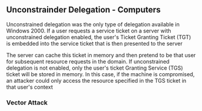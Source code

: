 ## Unconstrainder Delegation - Computers

Unconstrained delegation was the only type of delegation available in Windows 2000. If a user requests a service ticket on a 
server with unconstrained delegation enabled, the user's Ticket Granting Ticket (TGT) is embedded into the service ticket that
is then presented to the server

The server can cache this ticket in memory and then pretend to be that user for subsequent resource requests in the domain.
If unconstrained delegation is not enabled, only the user's ticket Granting Service (TGS) ticket will be stored in memory. In this
case, if the machine is compromised, an attacker could only access the resource specified in the TGS ticket in that user's
context



### Vector Attack

```bat

```
